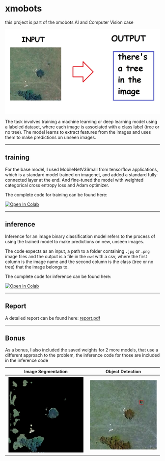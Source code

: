# xmobots
this project is part of the xmobots AI and Computer Vision case

![alt text](assets/example.jpg)

The task involves training a machine learning or deep learning model using a labeled dataset, where each image is associated with a class label (tree or no tree). The model learns to extract features from the images and uses them to make predictions on unseen images.

----
## training
For the base model, I used MobileNetV3Small from tensorflow applications, which is a standard model trained on imagenet, and added a standard fully-connected layer at the end. And fine-tuned the model with weighted categorical cross entropy loss and Adam optimizer.

The complete code for training can be found here:

[![Open In Colab](https://colab.research.google.com/assets/colab-badge.svg)](https://colab.research.google.com/github/AllanKamimura/xmobots/blob/main/train.ipynb)

----
## inference
Inference for an image binary classification model refers to the process of using the trained model to make predictions on new, unseen images.

The code expects as an input, a path to a folder containing ```.jpg``` or ```.png``` image files and the output is a file in the ```cwd``` with a csv, where the first column is the image name and the second column is the class (tree or no tree) that the image belongs to.

The complete code for inference can be found here:

[![Open In Colab](https://colab.research.google.com/assets/colab-badge.svg)](https://colab.research.google.com/github/AllanKamimura/xmobots/blob/main/predict.ipynb)

---
## Report
A detailed report can be found here:
[report.pdf](xmobots%20report.pdf)

----
## Bonus
As a bonus, I also included the saved weights for 2 more models, that use a different approach to the problem, the inference code for those are included in the inference code

Image Segmentation    |  Object Detection
:-------------------------:|:-------------------------:
![alt text](assets/image_segmentation.png) | ![alt text](assets/object%20detection.png)


